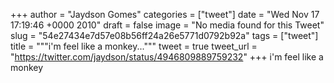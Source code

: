 
+++
author = "Jaydson Gomes"
categories = ["tweet"]
date = "Wed Nov 17 17:19:46 +0000 2010"
draft = false
image = "No media found for this Tweet"
slug = "54e27434e7d57e08b56ff24a26e5771d0792b92a"
tags = ["tweet"]
title = """i'm feel like a monkey..."""
tweet = true
tweet_url = "https://twitter.com/jaydson/status/4946809889759232"
+++
i'm feel like a monkey
